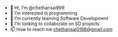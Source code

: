 - 👋 Hi, I’m @chethansai999
- 👀 I’m interested in programming
- 🌱 I’m currently learning Software Development
- 💞️ I’m looking to collaborate on SD projects
- 📫 How to reach me chethansai0198@gmail.com

<!---
chethansai999/chethansai999 is a ✨ special ✨ repository because its `README.md` (this file) appears on your GitHub profile.
You can click the Preview link to take a look at your changes.
--->
